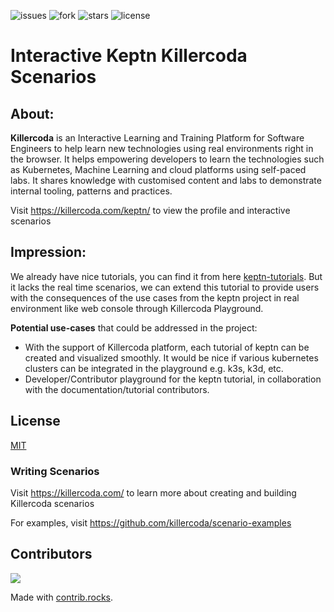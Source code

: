 ![issues](https://img.shields.io/github/issues/afzal442/keptn-pg-killerway) ![fork](https://img.shields.io/github/forks/afzal442/keptn-pg-killerway) ![stars](https://img.shields.io/github/stars/afzal442/keptn-pg-killerway) ![license](https://img.shields.io/github/license/afzal442/keptn-pg-killerway) 

# Interactive Keptn Killercoda Scenarios

## About:
<b>Killercoda</b> is an Interactive Learning and Training Platform for Software Engineers to help learn new technologies using real environments right in the browser. It helps empowering developers to learn the technologies such as Kubernetes, Machine Learning and cloud platforms using self-paced labs. It shares knowledge with customised content and labs to demonstrate internal tooling, patterns and practices.

Visit https://killercoda.com/keptn/ to view the profile and interactive scenarios

## Impression:
We already have nice tutorials, you can find it from here [keptn-tutorials](https://tutorials.keptn.sh/). But it lacks the real time scenarios, we can extend this tutorial to provide users with the consequences of the use cases from the keptn project in real environment like web console through Killercoda Playground.

<b>Potential use-cases</b> that could be addressed in the project:

- With the support of Killercoda platform, each tutorial of keptn can be created and visualized smoothly. It would be nice if various kubernetes clusters can be integrated in the playground e.g. k3s, k3d, etc.
- Developer/Contributor playground for the keptn tutorial, in collaboration with the documentation/tutorial contributors.

## License
[MIT](https://github.com/afzal442/keptn-pg-killerway/blob/master/LICENSE)

### Writing Scenarios
Visit https://killercoda.com/ to learn more about creating and building Killercoda scenarios

For examples, visit https://github.com/killercoda/scenario-examples

## Contributors

<a href="https://github.com/afzal442/keptn-pg-killerway/graphs/contributors">
  <img src="https://contrib.rocks/image?repo=afzal442/keptn-pg-killerway" />
</a>

Made with [contrib.rocks](https://contrib.rocks).
